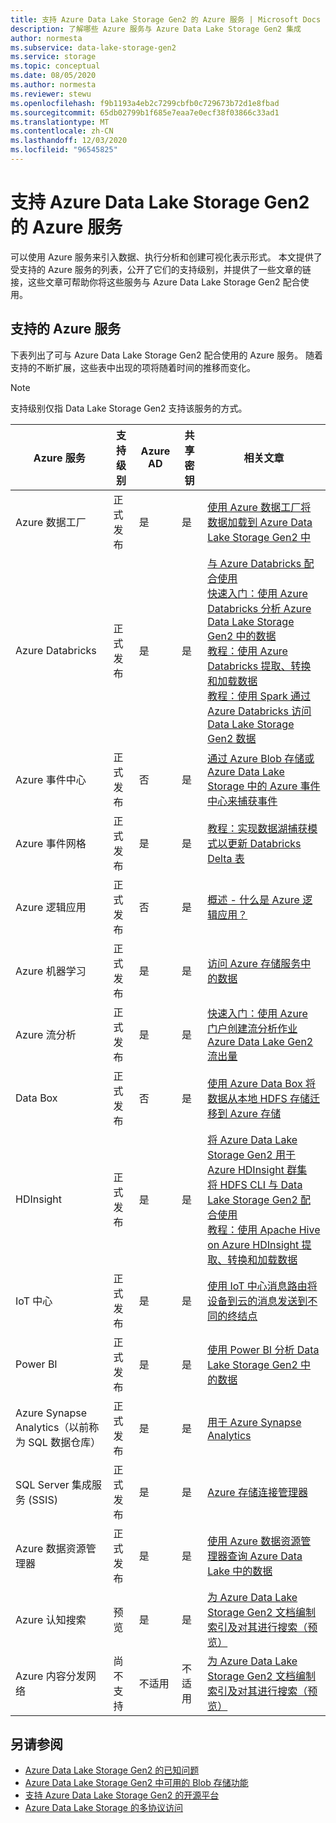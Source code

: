 ```yaml
---
title: 支持 Azure Data Lake Storage Gen2 的 Azure 服务 | Microsoft Docs
description: 了解哪些 Azure 服务与 Azure Data Lake Storage Gen2 集成
author: normesta
ms.subservice: data-lake-storage-gen2
ms.service: storage
ms.topic: conceptual
ms.date: 08/05/2020
ms.author: normesta
ms.reviewer: stewu
ms.openlocfilehash: f9b1193a4eb2c7299cbfb0c729673b72d1e8fbad
ms.sourcegitcommit: 65db02799b1f685e7eaa7e0ecf38f03866c33ad1
ms.translationtype: MT
ms.contentlocale: zh-CN
ms.lasthandoff: 12/03/2020
ms.locfileid: "96545825"
---
```

# <a name="azure-services-that-support-azure-data-lake-storage-gen2"></a>支持 Azure Data Lake Storage Gen2 的 Azure 服务

可以使用 Azure 服务来引入数据、执行分析和创建可视化表示形式。 本文提供了受支持的 Azure 服务的列表，公开了它们的支持级别，并提供了一些文章的链接，这些文章可帮助你将这些服务与 Azure Data Lake Storage Gen2 配合使用。

## <a name="supported-azure-services"></a>支持的 Azure 服务

下表列出了可与 Azure Data Lake Storage Gen2 配合使用的 Azure 服务。 随着支持的不断扩展，这些表中出现的项将随着时间的推移而变化。

> [!NOTE]
> 支持级别仅指 Data Lake Storage Gen2 支持该服务的方式。

|Azure 服务 |支持级别 |Azure AD |共享密钥| 相关文章 |
|---------------|-------------------|---|---|---|
|Azure 数据工厂|正式发布|是|是|[使用 Azure 数据工厂将数据加载到 Azure Data Lake Storage Gen2 中](../../data-factory/load-azure-data-lake-storage-gen2.md?toc=%2fazure%2fstorage%2fblobs%2ftoc.json)|
|Azure Databricks|正式发布|是|是|[与 Azure Databricks 配合使用](https://docs.azuredatabricks.net/data/data-sources/azure/azure-datalake-gen2.html) <br> [快速入门：使用 Azure Databricks 分析 Azure Data Lake Storage Gen2 中的数据](data-lake-storage-quickstart-create-databricks-account.md) <br>[教程：使用 Azure Databricks 提取、转换和加载数据](/azure/databricks/scenarios/databricks-extract-load-sql-data-warehouse) <br>[教程：使用 Spark 通过 Azure Databricks 访问 Data Lake Storage Gen2 数据](data-lake-storage-use-databricks-spark.md)|
|Azure 事件中心|正式发布|否|是|[通过 Azure Blob 存储或 Azure Data Lake Storage 中的 Azure 事件中心来捕获事件](../../event-hubs/event-hubs-capture-overview.md)|
|Azure 事件网格|正式发布|是|是|[教程：实现数据湖捕获模式以更新 Databricks Delta 表](data-lake-storage-events.md)|
|Azure 逻辑应用|正式发布|否|是|[概述 - 什么是 Azure 逻辑应用？](../../logic-apps/logic-apps-overview.md)|
|Azure 机器学习|正式发布|是|是|[访问 Azure 存储服务中的数据](../../machine-learning/how-to-access-data.md)|
|Azure 流分析|正式发布|是|是|[快速入门：使用 Azure 门户创建流分析作业](../../stream-analytics/stream-analytics-quick-create-portal.md) <br> [Azure Data Lake Gen2 流出量](../../stream-analytics/stream-analytics-define-outputs.md)|
|Data Box|正式发布|否|是|[使用 Azure Data Box 将数据从本地 HDFS 存储迁移到 Azure 存储](data-lake-storage-migrate-on-premises-hdfs-cluster.md)|
|HDInsight |正式发布|是|是|[将 Azure Data Lake Storage Gen2 用于 Azure HDInsight 群集](../../hdinsight/hdinsight-hadoop-use-data-lake-storage-gen2.md?toc=%2fazure%2fstorage%2fblobs%2ftoc.json)<br>[将 HDFS CLI 与 Data Lake Storage Gen2 配合使用](data-lake-storage-use-hdfs-data-lake-storage.md) <br>[教程：使用 Apache Hive on Azure HDInsight 提取、转换和加载数据](data-lake-storage-tutorial-extract-transform-load-hive.md)|
|IoT 中心 |正式发布|是|是|[使用 IoT 中心消息路由将设备到云的消息发送到不同的终结点](../../iot-hub/iot-hub-devguide-messages-d2c.md)|
|Power BI|正式发布|是|是|[使用 Power BI 分析 Data Lake Storage Gen2 中的数据](/power-query/connectors/datalakestorage)|
|Azure Synapse Analytics（以前称为 SQL 数据仓库）|正式发布|是|是|[用于 Azure Synapse Analytics](../../azure-sql/database/vnet-service-endpoint-rule-overview.md?toc=%2fazure%2fstorage%2fblobs%2ftoc.json)|
|SQL Server 集成服务 (SSIS)|正式发布|是|是|[Azure 存储连接管理器](/sql/integration-services/connection-manager/azure-storage-connection-manager)|
|Azure 数据资源管理器|正式发布|是|是|[使用 Azure 数据资源管理器查询 Azure Data Lake 中的数据](/azure/data-explorer/data-lake-query-data)|
|Azure 认知搜索|预览|是|是|[为 Azure Data Lake Storage Gen2 文档编制索引及对其进行搜索（预览）](../../search/search-howto-index-azure-data-lake-storage.md)|
|Azure 内容分发网络|尚不支持|不适用|不适用|[为 Azure Data Lake Storage Gen2 文档编制索引及对其进行搜索（预览）](../../cdn/cdn-overview.md)|

## <a name="see-also"></a>另请参阅

- [Azure Data Lake Storage Gen2 的已知问题](data-lake-storage-known-issues.md)
- [Azure Data Lake Storage Gen2 中可用的 Blob 存储功能](data-lake-storage-supported-blob-storage-features.md)
- [支持 Azure Data Lake Storage Gen2 的开源平台](data-lake-storage-supported-open-source-platforms.md)
- [Azure Data Lake Storage 的多协议访问](data-lake-storage-multi-protocol-access.md)
